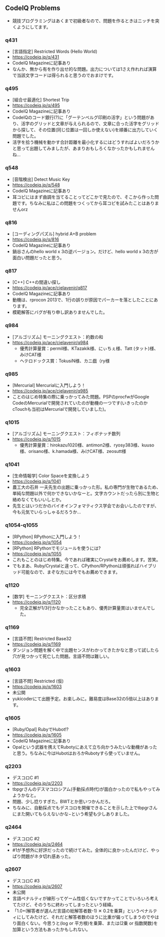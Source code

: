 ## CodeIQ Problems
- 競技プログラミングはあくまで初級者なので、問題を作るときはニッチを突くようにしてます。

### q431
- [言語指定] Restricted Words (Hello World)
- <https://codeiq.jp/q/431>
- CodeIQ Magazineに記事あり
- なんか、無から有を作り出せ的な問題。出力については1さえ作れれば演算で当該文字コードは得られると思うのでおまけです。

### q495
- [組合せ最適化] Shortest Trip
- <https://codeiq.jp/q/495>
- CodeIQ Magazineに記事あり
- CodeIQのコード銀行(?)に「グーテンベルグ印刷の活字」という問題があり、活字のグリッドと文章が与えられるので、文章に合った活字をグリッドから探して、その位置(同じ位置は一回しか使えない)を順番に出力していく問題でした。
- 活字を拾う機械を動かす合計距離を最小化するにはどうすればよいだろうかと思って出題してみましたが、あまりおもしろくなかったかもしれませんね…

### q548
- [音階検出] Detect Music Key
- <https://codeiq.jp/q/548>
- CodeIQ Magazineに記事あり
- 耳コピにはまず曲調を当てることってどこかで見たので、そこから作った問題です。ちなみに私はこの問題をつくってから耳コピを試みたことはありませんorz

### q816
- [コーディングパズル] hybrid A+B problem
- <https://codeiq.jp/q/816>
- CodeIQ Magazineに記事あり
- 鍋谷さんのhello world x 3の逆バージョン。だけど、hello world x 3の方が面白い問題だったと思う。

### q817
- [C++] C++の間違い探し
- <https://codeiq.jp/ace/cielavenir/q817>
- CodeIQ Magazineに記事あり
- 動機は、rprocon 2013で、1行の誤りが原因でパーカーを落としたことにあります。
- 模範解答にバグが有り申し訳ありませんでした。

### q984
- [アルゴリズム] モーニングクエスト：約数の和
- <https://codeiq.jp/ace/cielavenir/q984>
  - 優秀計算量賞：permil様、KTazakik様、にぃちぇ様、Tatt (タット)様、みけCAT様
  - ヘテロドックス賞：TokusiN様、カニ戯（ry様

### q985
- [Mercurial] Mercurialに入門しよう！
- <https://codeiq.jp/ace/cielavenir/q985>
- ことのはじめ特集の際に乗っかってみた問題。PSPのprocfwがGoogle CodeのMercurialで開発されていたのが動機の一つです(いきったのかcTouchも当初はMercurialで開発していました)。

### q1015
- [アルゴリズム] モーニングクエスト：フィボナッチ数列
- <https://codeiq.jp/q/1015>
  - 優秀計算量賞：hirokazu1020様、antimon2様、ryosy383様、kuuso様、orisano様、k.hamada様、みけCAT様、zeosutt様

### q1041
- [生命情報学] Color Spaceを変換しよう
- <https://codeiq.jp/q/1041>
- 農工大の石井 一夫先生の出題に乗っかった形。私の専門が生物であるため、単純な問題以外で何かできないかなーと。文字カウントだったら別に生物と絡めなくてもいいしとか。
- 先生とはいつだかのバイオインフォマティクス学会でお会いしたのですが、今も元気でいらっしゃるだろうか…

### q1054-q1055
- [RPython] RPythonに入門しよう！
- <https://codeiq.jp/q/1054>
- [RPython] RPythonでモジュールを使うには?
- <https://codeiq.jp/q/1055>
- これもことのはじめ特集。今であれば確実にCrystalをお薦めします。苦笑。
- でもまあ、Ruby/Crystalと違って、CPython/RPythonは頑張ればハイブリッド可能なので、まぞな方には今でもお薦めできます。

### q1120
- [数学] モーニングクエスト：区分求積
- <https://codeiq.jp/q/1120>
  - 完全正解が1/3行かなかったこともあり、優秀計算量賞はいませんでした。

### q1169
- [言語不問] Restricted Base32
- <https://codeiq.jp/q/1169>
- ダンジョン問題を解く中で出題センスがわかってきたかなと思って試したら穴が見つかって死亡した問題。言語不問は難しい。

### q1603
- [言語不問] Restricted (仮)
- <https://codeiq.jp/q/1603>
- 未公開
- yukicoderにて出題予定。お楽しみに。難易度はBase32の5倍以上はあります。

### q1605
- [Ruby/Opal] RubyでHubot!?
- <https://codeiq.jp/q/1605>
- CodeIQ Magazineに記事あり
- Opalという武器を携えてRubotyにあえて立ち向かうみたいな動機があったと思う。ちなみに今はHubotはおろかRubotyすら使っていません。

### q2203
- デスコロC #1
- <https://codeiq.jp/q/2203>
- tbpgrさんのデスマコロシアム(手動採点時代)が面白かったので私もやってみようかなと。
- 問題、少し捻りすぎた。BWTとか思いつかんだろ。
- ちなみに、自動採点でもデスコロを開催できることを示した上でtbpgrさんにまた開いてもらえないかな−という希望も少しありました。

### q2464
- デスコロC #2
- <https://codeiq.jp/q/2464>
- #1が予想外に好評だったので続けてみた。全体的に良かったんだけど、やっぱり問題がネタ切れ感あった。

### q2607
- デスコロC #3
- <https://codeiq.jp/q/2607>
- 未公開
- 言語ペナルティが線形ってゲーム性低くないですかってことでいろいろ考えてたけど、そのうちに終わってしまったという経緯。
- 「1.0+(解答者が選んだ言語の総解答者数-1) ✕ 0.2を乗算」というペナルティにしてみたけど、それだと解答者数のほうに比重が偏ってしまうのでやはり面白くない。今思うと(log or 平方根)を乗算、または(2乗 or 指数関数)を加算という方法もあったかもしれない。
